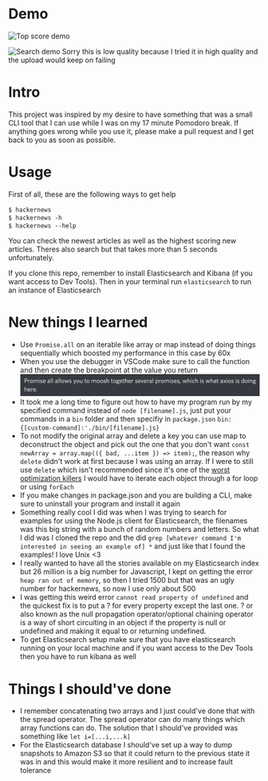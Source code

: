 # Demo

![Top score demo](https://media.giphy.com/media/rz6xMnyu96wGBAtExu/giphy.gif)

![Search demo](https://media.giphy.com/media/eC5vwo9I6cFEFtjEdD/giphy.gif)
Sorry this is low quality because I tried it in high quality and the upload would keep on failing

# Intro

This project was inspired by my desire to have something that was a small CLI tool that I can use while I was on my 17 minute Pomodoro break. If anything goes wrong while you use it, please make a pull request and I get back to you as soon as possible.

# Usage

First of all, these are the following ways to get help

```
$ hackernews
$ hackernews -h
$ hackernews --help
```

You can check the newest articles as well as the highest scoring new articles. Theres also search but that takes more than 5 seconds unfortunately.

If you clone this repo, remember to install Elasticsearch and Kibana (if you want access to Dev Tools). Then in your terminal run `elasticsearch` to run an instance of Elasticsearch

# New things I learned

- Use `Promise.all` on an iterable like array or map instead of doing things sequentially which boosted my performance in this case by 60x
- When you use the debugger in VSCode make sure to call the function and then create the breakpoint at the value you return
  ![](res/2020-12-14-21-03-23.png)
- It took me a long time to figure out how to have my program run by my specified command instead of `node [filename].js`, just put your commands in a `bin` folder and then specifiy in `package.json` `bin:{[custom-command]:'./bin/[filename].js}`
- To not modify the original array and delete a key you can use map to deconstruct the object and pick out the one that you don't want `const newArray = array.map(({ bad, ...item }) => item);`, the reason why `delete` didn't work at first because I was using an array. If I were to still use `delete` which isn't recommended since it's one of the [worst optimization killers](https://github.com/petkaantonov/bluebird/wiki/Optimization-killers#521-objects-that-are-in-hash-table-mode-aka-normalized-objects-dictionary-mode---objects-who-have-a-hash-table-as-a-backing-data-structure-are-not-simple-enumerables) I would have to iterate each object through a for loop or using `forEach`
- If you make changes in package.json and you are building a CLI, make sure to uninstall your program and install it again
- Something really cool I did was when I was trying to search for examples for using the Node.js client for Elasticsearch, the filenames was this big string with a bunch of random numbers and letters. So what I did was I cloned the repo and the did `grep [whatever command I'm interested in seeing an example of] *` and just like that I found the examples! I love Unix <3
- I really wanted to have all the stories available on my Elasticsearch index but 26 million is a big number for Javascript, I kept on getting the error `heap ran out of memory`, so then I tried 1500 but that was an ugly number for hackernews, so now I use only about 500
- I was getting this weird error `cannot read property of undefined` and the quickest fix is to put a ? for every property except the last one. ? or also known as the null propagation operator/optional chaining operator is a way of short circuiting in an object if the property is null or undefined and making it equal to or returning undefined.
- To get Elasticsearch setup make sure that you have elasticsearch running on your local machine and if you want access to the Dev Tools then you have to run kibana as well

# Things I should've done

- I remember concatenating two arrays and I just could've done that with the spread operator. The spread operator can do many things which array functions can do. The solution that I should've provided was something like `let i=[...i,...k]`
- For the Elasticsearch database I should've set up a way to dump snapshots to Amazon S3 so that it could return to the previous state it was in and this would make it more resilient and to increase fault tolerance
